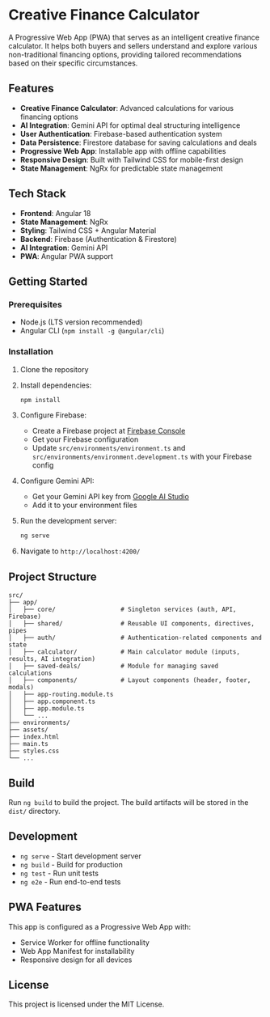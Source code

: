 # Creative Finance Calculator

A Progressive Web App (PWA) that serves as an intelligent creative finance calculator. It helps both buyers and sellers understand and explore various non-traditional financing options, providing tailored recommendations based on their specific circumstances.

## Features

- **Creative Finance Calculator**: Advanced calculations for various financing options
- **AI Integration**: Gemini API for optimal deal structuring intelligence
- **User Authentication**: Firebase-based authentication system
- **Data Persistence**: Firestore database for saving calculations and deals
- **Progressive Web App**: Installable app with offline capabilities
- **Responsive Design**: Built with Tailwind CSS for mobile-first design
- **State Management**: NgRx for predictable state management

## Tech Stack

- **Frontend**: Angular 18
- **State Management**: NgRx
- **Styling**: Tailwind CSS + Angular Material
- **Backend**: Firebase (Authentication & Firestore)
- **AI Integration**: Gemini API
- **PWA**: Angular PWA support

## Getting Started

### Prerequisites

- Node.js (LTS version recommended)
- Angular CLI (`npm install -g @angular/cli`)

### Installation

1. Clone the repository
2. Install dependencies:
   ```bash
   npm install
   ```

3. Configure Firebase:
   - Create a Firebase project at [Firebase Console](https://console.firebase.google.com/)
   - Get your Firebase configuration
   - Update `src/environments/environment.ts` and `src/environments/environment.development.ts` with your Firebase config

4. Configure Gemini API:
   - Get your Gemini API key from [Google AI Studio](https://makersuite.google.com/app/apikey)
   - Add it to your environment files

5. Run the development server:
   ```bash
   ng serve
   ```

6. Navigate to `http://localhost:4200/`

## Project Structure

```
src/
├── app/
│   ├── core/                  # Singleton services (auth, API, Firebase)
│   ├── shared/                # Reusable UI components, directives, pipes
│   ├── auth/                  # Authentication-related components and state
│   ├── calculator/            # Main calculator module (inputs, results, AI integration)
│   ├── saved-deals/           # Module for managing saved calculations
│   ├── components/            # Layout components (header, footer, modals)
│   ├── app-routing.module.ts
│   ├── app.component.ts
│   ├── app.module.ts
│   └── ...
├── environments/
├── assets/
├── index.html
├── main.ts
├── styles.css
└── ...
```

## Build

Run `ng build` to build the project. The build artifacts will be stored in the `dist/` directory.

## Development

- `ng serve` - Start development server
- `ng build` - Build for production
- `ng test` - Run unit tests
- `ng e2e` - Run end-to-end tests

## PWA Features

This app is configured as a Progressive Web App with:
- Service Worker for offline functionality
- Web App Manifest for installability
- Responsive design for all devices

## License

This project is licensed under the MIT License.
